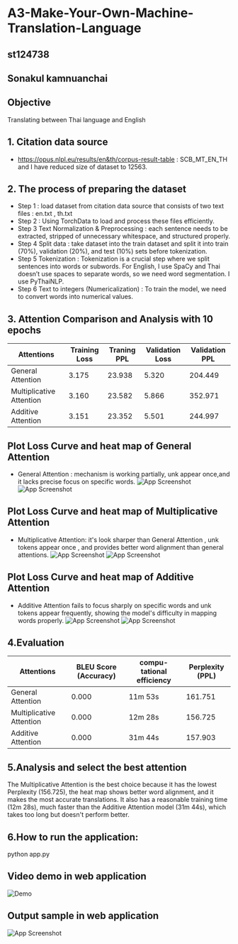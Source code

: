 # A3-Make-Your-Own-Machine-Translation-Language
## st124738
## Sonakul kamnuanchai
## Objective
Translating between Thai language and English

## 1. Citation data source
- https://opus.nlpl.eu/results/en&th/corpus-result-table : SCB_MT_EN_TH and I have reduced size of dataset to 12563.

## 2. The process of preparing the dataset
- Step 1 : load dataset from citation data source that consists of two text files : en.txt , th.txt
- Step 2 : Using TorchData to load and process these files efficiently.
- Step 3 Text Normalization & Preprocessing : each sentence needs to be extracted, stripped of unnecessary whitespace, and structured properly.
- Step 4 Split data : take dataset into the train dataset and split it into train (70%), validation (20%), and test (10%) sets before tokenization.
- Step 5 Tokenization : Tokenization is a crucial step where we split sentences into words or subwords. For English, I use SpaCy and Thai doesn’t use spaces to separate words, so we need word segmentation. I use PyThaiNLP.
- Step 6 Text to integers (Numericalization) : To train the model, we need to convert words into numerical values.

## 3. Attention Comparison and Analysis with 10 epochs

| Attentions | Training Loss | Traning PPL | Validation Loss | Validation PPL |
|-------------------|-------------|---------------|---------------|--------------------|
| General Attention          | 3.175     | 23.938       | 5.320     | 204.449            |
| Multiplicative Attention    | 3.160     | 23.582       | 5.866       | 352.971            |
| Additive Attention             | 3.151     | 23.352       | 5.501      | 244.997            |

## Plot Loss Curve and heat map of General Attention
- General Attention : mechanism is working partially, unk appear once,and it lacks precise focus on specific words.
![App Screenshot](assets/plot-gen.jpg)
![App Screenshot](assets/heat-gen.jpg)


## Plot Loss Curve and heat map of Multiplicative Attention
- Multiplicative Attention: it's look sharper than General Attention , unk tokens appear once , and provides better word alignment than general attentions.
![App Screenshot](assets/plot-multi.jpg)
![App Screenshot](assets/heat-multi.jpg)


## Plot Loss Curve and heat map of Additive Attention
- Additive Attention fails to focus sharply on specific words and unk tokens appear frequently, showing the model's difficulty in mapping words properly.
![App Screenshot](assets/plot-add.jpg)
![App Screenshot](assets/heat-add.jpg)


## 4.Evaluation
| Attentions | BLEU Score (Accuracy) | compu-tational efficiency | Perplexity (PPL) |
|-------------------|-------------|---------------|---------------|
| General Attention          | 0.000     | 11m 53s       | 161.751     |
| Multiplicative Attention    | 0.000     | 12m 28s       | 156.725       |
| Additive Attention             | 0.000     | 31m 44s       | 157.903      |

## 5.Analysis and select the best attention

The Multiplicative Attention is the best choice because it has the lowest Perplexity (156.725), the heat map shows better word alignment, and it makes the most accurate translations. It also has a reasonable training time (12m 28s), much faster than the Additive Attention model (31m 44s), which takes too long but doesn't perform better.

## 6.How to run the application:
python app.py

## Video demo in web application
![Demo](assets/demo-a3.gif)

## Output sample in web application
![App Screenshot](assets/a3-result.jpg)
